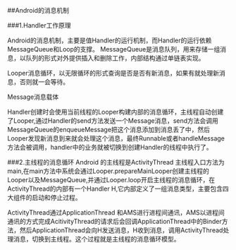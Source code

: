 ##Android的消息机制

###1.Handler工作原理

Android的消息机制，主要是值Handler的运行机制，而Handler的运行依赖MessageQueue和Loop的支撑。
MessageQueue是消息队列，用来存储一组消息，以队列的形式对外提供插入和删除工作，内部结构通过单链表实现。

Looper消息循环，以无限循环的形式查询是否是否有新消息，如果有就处理新消息，否则就一会等待。

Message消息载体

Handler创建时会使用当前线程的Looper构建内部的消息循环，主线程自动创建了Looper,通过Handler的send方法发送一个Message消息，send方法会调用MessageQueue的enqueueMessage把这个消息添加到消息丢了中，然后Looper发现新消息到来就会处理这个消息，最终Runnable或者handleMessage方法会被调用，handler中的业务就被切换到创建Handler的线程中执行了。

###2.主线程的消息循环
Android 的主线程是ActivityThread 主线程入口方法为main,在main方法中系统会通过Looper.prepareMainLooper创建主线程的Looper以及MessageQueue,并通过Looper.loop开启主线程的消息循环，在ActivityThread的内部有一个Handler H,它内部定义了一组消息类型，主要包含四大组件的启动和停止过程。

ActivityThread通过ApplicationThread 和AMS进行进程间通讯，AMS以进程间通讯的方式完成AcitivityThread的请求后会回调ApplicationThread中的Binder方法，然后ApplicationThread会向H发送消息，H收到消息，调用ActivityThread处理消息，切换到主线程。这个过程就是主线程的消息循环模型。